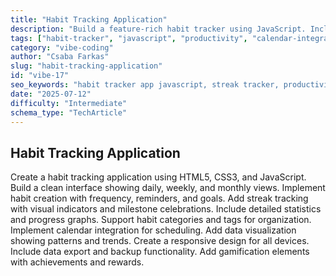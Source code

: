 ```yaml
---
title: "Habit Tracking Application"
description: "Build a feature-rich habit tracker using JavaScript. Includes streak tracking, reminders, statistics, calendar integration, gamification, and responsive design."
tags: ["habit-tracker", "javascript", "productivity", "calendar-integration", "data-visualization", "gamification", "reminders", "responsive-ui"]
category: "vibe-coding"
author: "Csaba Farkas"
slug: "habit-tracking-application"
id: "vibe-17"
seo_keywords: "habit tracker app javascript, streak tracker, productivity habit app, calendar habit integration, gamified habit tracker, progress statistics habits"
date: "2025-07-12"
difficulty: "Intermediate"
schema_type: "TechArticle"
---
```


## Habit Tracking Application

Create a habit tracking application using HTML5, CSS3, and JavaScript. Build a clean interface showing daily, weekly, and monthly views. Implement habit creation with frequency, reminders, and goals. Add streak tracking with visual indicators and milestone celebrations. Include detailed statistics and progress graphs. Support habit categories and tags for organization. Implement calendar integration for scheduling. Add data visualization showing patterns and trends. Create a responsive design for all devices. Include data export and backup functionality. Add gamification elements with achievements and rewards.
